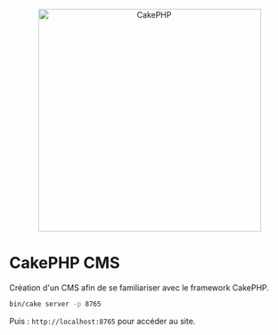 <p align="center">
  <a href="https://cakephp.org/" target="_blank" >
    <img alt="CakePHP" src="https://cakephp.org/v2/img/logos/CakePHP_Logo.svg" width="400" />
  </a>
</p>

# CakePHP CMS

Création d'un CMS afin de se familiariser avec le framework CakePHP.

```bash
bin/cake server -p 8765
```

Puis : `http://localhost:8765` pour accéder au site.